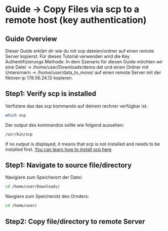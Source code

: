 # Guide -> Copy Files via scp to a remote host (key authentication)

## Guide Overview
Dieser Guide erklärt dir wie du mit scp dateien/ordner auf einen remote Server kopierst. Für dieses Tutorial verwenden wird die Key Authentifizierungs Methode. 
In dem Szenario für diesen Guide möchten wir eine Datei -> /home/user/Downloads/demo.dat und einen Ordner mit 
Unterornern -> /home/user/data_to_move/ auf einen remote Server mit der fiktiven ip 178.56.24.12 kopieren. 

## Step1: Verify scp is installed
Verfiziere das das scp kommando auf deinem rechner verfügbar ist: 
```bash
which scp
```
Der output des kommandos sollte wie folgend aussehen:
```bash
/usr/bin/scp
```
If no output is displayed, it means that scp is not installed and needs to be installed first. [You can learn how to install scp here]
## Step1: Navigate to source file/directory
Navigiere zum Speicherort der Datei:
```bash
cd /home/user/Downloads/
```
Navgiere zum Speicherotz des Ornders:
```bash
cd /home/user/
```

## Step2: Copy file/directory to remote Server


[You can learn how to install scp here]: https://github.com/GeraldLeikam/tutorials/blob/master/linux/install_scp_command_unbuntu.md